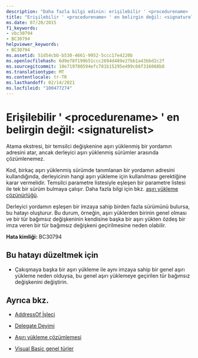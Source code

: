 ```yaml
---
description: "Daha fazla bilgi edinin: erişilebilir ' <procedurename> ' en belirgin değil: <signaturelist>"
title: "Erişilebilir ' <procedurename> ' en belirgin değil: <signaturelist>"
ms.date: 07/20/2015
f1_keywords:
- vbc30794
- BC30794
helpviewer_keywords:
- BC30794
ms.assetid: 51d54cbb-b530-4661-9952-5ccc17e4220b
ms.openlocfilehash: 6d9e78f199b51ccc2694d489e27bb1a43bbd2c2f
ms.sourcegitcommit: 10e719780594efc781b15295e499c66f316068b8
ms.translationtype: MT
ms.contentlocale: tr-TR
ms.lasthandoff: 02/14/2021
ms.locfileid: "100477274"
---
```

# <a name="no-accessible-procedurename-is-most-specific-signaturelist"></a>Erişilebilir ' \<procedurename> ' en belirgin değil: \<signaturelist>

Atama ekstresi, bir temsilci değişkenine aşırı yüklenmiş bir yordamın adresini atar, ancak derleyici aşırı yüklenmiş sürümler arasında çözümlenemez.  
  
 Kod, birkaç aşırı yüklenmiş sürümde tanımlanan bir yordamın adresini kullandığında, derleyicinin hangi aşırı yükleme için kullanılması gerektiğine karar vermelidir. Temsilci parametre listesiyle eşleşen bir parametre listesi ile tek bir sürüm bulmaya çalışır. Daha fazla bilgi için bkz. [aşırı yükleme çözünürlüğü](../programming-guide/language-features/procedures/overload-resolution.md).  
  
 Derleyici yordamın eşleşen bir imzaya sahip birden fazla sürümünü bulursa, bu hatayı oluşturur. Bu durum, örneğin, aşırı yüklerden birinin genel olması ve bir tür bağımsız değişkeninin kendisine başka bir aşırı yükten özdeş bir imza veren bir tür bağımsız değişkeni geçirilmesine neden olabilir.  
  
 **Hata kimliği:** BC30794  
  
## <a name="to-correct-this-error"></a>Bu hatayı düzeltmek için  
  
- Çakışmaya başka bir aşırı yükleme ile aynı imzaya sahip bir genel aşırı yükleme neden olduysa, bu genel aşırı yüklemeye geçirilen tür bağımsız değişkenini değiştirin.  
  
## <a name="see-also"></a>Ayrıca bkz.

- [AddressOf İşleci](../language-reference/operators/addressof-operator.md)
- [Delegate Deyimi](../language-reference/statements/delegate-statement.md)

- [Aşırı yükleme çözümlemesi](../programming-guide/language-features/procedures/overload-resolution.md)
- [Visual Basic genel türler](../programming-guide/language-features/data-types/generic-types.md)
